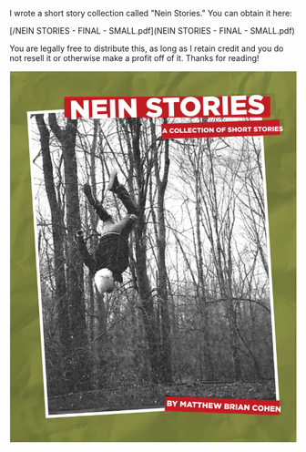 I wrote a short story collection called "Nein Stories." You can obtain it here:

[/NEIN STORIES - FINAL - SMALL.pdf](NEIN STORIES - FINAL - SMALL.pdf)

You are legally free to distribute this, as long as I retain credit and you do not resell it or otherwise make a profit off of it. Thanks for reading!

![Nein Stories - cover](/neinstoriescover.png)
